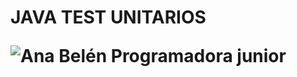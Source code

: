 <h1>JAVA TEST UNITARIOS


![Ana Belén Programadora junior](https://github.com/user-attachments/assets/0689eb7b-2363-4f44-9afa-f3bb2ad267ae)


